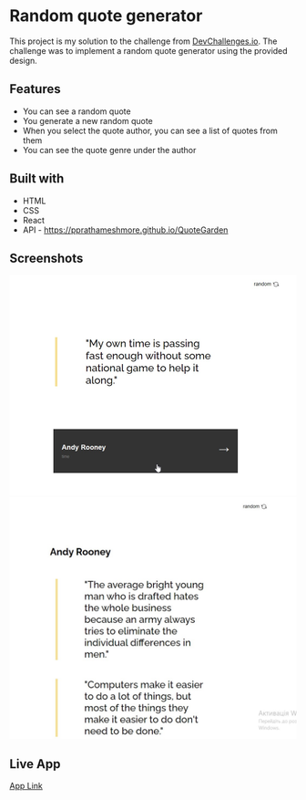 # Random quote generator

This project is my solution to the challenge from [DevChallenges.io](https://devchallenges.io/). The challenge was to implement a random quote generator using the provided design.

## Features

* You can see a random quote
* You generate a new random quote
* When you select the quote author, you can see a list of quotes from them
* You can see the quote genre under the author

## Built with

* HTML
* CSS
* React
* API - https://pprathameshmore.github.io/QuoteGarden

## Screenshots

![screenshot](https://github.com/VladkaG/quote-generator/blob/ccf1182a4dec0f538070ee16221a5f1c0985b8f0/1.jpg)
![screenshot](https://github.com/VladkaG/quote-generator/blob/ccf1182a4dec0f538070ee16221a5f1c0985b8f0/2.jpg)

## Live App

[App Link](https://gilded-malabi-74e85e.netlify.app/)





